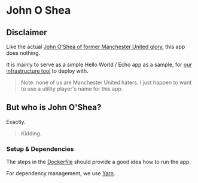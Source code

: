 # John O Shea

## Disclaimer

Like the actual [John O'Shea of former Manchester United glory](https://en.wikipedia.org/wiki/John_O%27Shea#Manchester_United), this app does nothing. 

It is mainly to serve as a simple Hello World / Echo app as a sample, for [our infrastructure tool]() to deploy with.

> Note: none of us are Manchester United haters. I just happen to want to use a utility player's name for this app.

## But who is John O'Shea?

Exactly.

> Kidding.

### Setup & Dependencies

The steps in the [Dockerfile](Dockerfile) should provide a good idea how to run the app.

For dependency management, we use [Yarn](https://yarnpkg.com/lang/en/docs/cli/install/).
